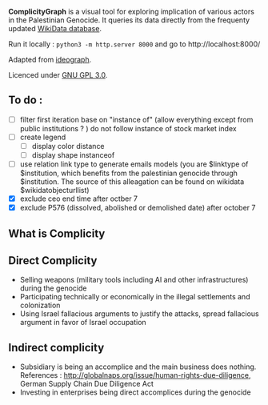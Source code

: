 **ComplicityGraph** is a visual tool for exploring implication of various actors in the Palestinian Genocide. It queries its data directly from the frequenty updated [WikiData database](https://www.wikidata.org/wiki/Q124086054).

Run it locally : `python3 -m http.server 8000` and go to http://localhost:8000/

Adapted from [ideograph](https://ourednik.info/ideograph).

Licenced under [GNU GPL 3.0](https://www.gnu.org/licenses/gpl-3.0.html).

## To do :

- [ ] filter first iteration base on "instance of" (allow everything except from public institutions ? ) do not follow instance of stock market index
- [ ] create legend
  - [ ] display color distance
  - [ ] display shape instanceof
- [ ] use relation link type to generate emails models (you are $linktype of $institution, which benefits from the palestinian genocide through $institution. The source of this alleagation can be found on wikidata $wikidatobjecturllist)
- [x] exclude ceo end time after octber 7
- [x] exclude P576 (dissolved, abolished or demolished date) after october 7

## What is Complicity

## Direct Complicity

- Selling weapons (military tools including AI and other infrastructures) during the genocide
- Participating technically or economically in the illegal settlements and colonization
- Using Israel fallacious arguments to justify the attacks, spread fallacious argument in favor of Israel occupation

## Indirect complicity

- Subsidiary is being an accomplice and the main business does nothing. References : http://globalnaps.org/issue/human-rights-due-diligence, German Supply Chain Due Diligence Act
- Investing in enterprises being direct accomplices during the genocide
